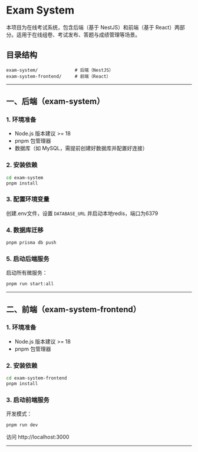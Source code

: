# Exam System

本项目为在线考试系统，包含后端（基于 NestJS）和前端（基于 React）两部分。适用于在线组卷、考试发布、答题与成绩管理等场景。

## 目录结构

```
exam-system/              # 后端（NestJS）
exam-system-frontend/     # 前端（React）
```

---

## 一、后端（exam-system）

### 1. 环境准备

- Node.js 版本建议 >= 18
- pnpm 包管理器
- 数据库（如 MySQL，需提前创建好数据库并配置好连接）

### 2. 安装依赖

```bash
cd exam-system
pnpm install
```

### 3. 配置环境变量

创建.env文件，设置 `DATABASE_URL`
并启动本地redis，端口为6379

### 4. 数据库迁移

```bash
pnpm prisma db push
```

### 5. 启动后端服务

启动所有微服务：

```bash
pnpm run start:all
```

---

## 二、前端（exam-system-frontend）

### 1. 环境准备

- Node.js 版本建议 >= 18
- pnpm 包管理器

### 2. 安装依赖

```bash
cd exam-system-frontend
pnpm install
```

### 3. 启动前端服务

开发模式：

```bash
pnpm run dev
```

访问 http://localhost:3000

---
